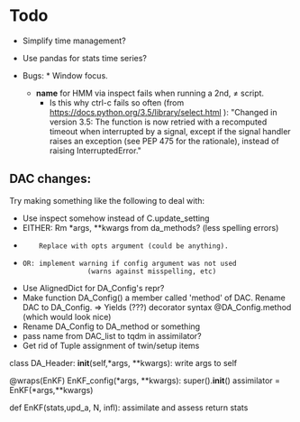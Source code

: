 Todo
================================================
* Simplify time management?
* Use pandas for stats time series?

* Bugs:
		* Window focus.
    * __name__ for HMM via inspect fails when running a 2nd, ≠ script.
		* Is this why ctrl-c fails so often (from https://docs.python.org/3.5/library/select.html ):
				"Changed in version 3.5:
				The function is now retried with a recomputed timeout when interrupted by a signal,
				except if the signal handler raises an exception (see PEP 475 for the rationale),
				instead of raising InterruptedError."

## DAC changes:
Try making something like the following
to deal with:
  * Use inspect somehow instead of C.update_setting
  * EITHER: Rm *args, **kwargs from da_methods? (less spelling errors)
  *         Replace with opts argument (could be anything).
  *     OR: implement warning if config argument was not used
                        (warns against misspelling, etc)

  * Use AlignedDict for DA_Config's repr?
  * Make function DA_Config() a member called 'method' of DAC. Rename DAC to DA_Config.
      => Yields (???) decorator syntax @DA_Config.method  (which would look nice) 
  * Rename DA_Config to DA_method or something
  * pass name from DAC_list to tqdm in assimilator?
  * Get rid of Tuple assignment of twin/setup items

class DA_Header:
   __init__(self,*args, **kwargs):
       write args to self

@wraps(EnKF)
EnKF_config(*args, **kwargs):
    super().__init__()
    assimilator = EnKF(*args,**kwargs)
   
def EnKF(stats,upd_a, N, infl):
    assimilate and assess
    return stats





